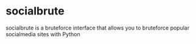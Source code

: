 # socialbrute
socialbrute is a bruteforce interface that allows you to bruteforce popular socialmedia sites with Python
